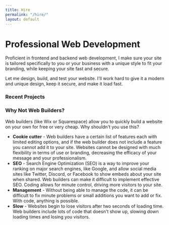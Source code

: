 ```yaml
---
title: Hire
permalink: "/hire/"
layout: default
---
```


<div class="topnav-spacer" id="firstsection"></div>
<div class="about-us index-sections content section">
    <h1 class='orange-header'>Professional Web Development</h1>
    <p>Proficient in frontend and backend web development, I make sure your site is tailored specifically to you or your business with a unique style to fit your branding, while keeping your site fast and secure.</p>  
    <p>Let me design, build, and test your website. I'll work hard to give it a modern and unique design, keep it secure, and make it load fast.</p>
</div>
<div class="about-us index-sections content section">
    <h3 class='orange-header'>Recent Projects</h3>
</div>
<div class="about-us index-sections content section">
    <h3 class='orange-header'>Why Not Web Builders?</h3>
    <p>Web builders (like Wix or Squarespace) allow you to quickly build a website on your own for free or very cheap. Why shouldn't you use this?</p>
    <ul>
        <li><strong>Cookie cutter</strong> - Web builders have a certain list of features each with limited editing options, and if the web builder does not include a feature you cannot add it to your site. Websites cannot be designed with much flexibility in terms of use or branding, decreasing the efficacy of your message and your professionalism.</li>
        <li><strong>SEO</strong> - Search Engine Optimization (SEO) is a way to improve your ranking on major search engines, like Google, and allow social media sites like Twitter, Discord, or Facebook to show embeds about your site when shared. Web builders can make it difficult to implement effective SEO. Coding allows for minute control, driving more visitors to your site.</li>
        <li><strong>Management</strong> - Without being able to manage the code, it can be difficult to fix minute problems or small additions you want to add or fix. With code, anything is possible.</li>
        <li><strong>Slow</strong> - Websites begin to lose visitors after two seconds of loading time. Web builders include lots of code that doesn't show up, slowing down loading times and losing you visitors.</li>
    </ul>
</div>